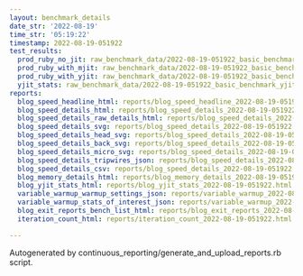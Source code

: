 ```yaml
---
layout: benchmark_details
date_str: '2022-08-19'
time_str: '05:19:22'
timestamp: 2022-08-19-051922
test_results:
  prod_ruby_no_jit: raw_benchmark_data/2022-08-19-051922_basic_benchmark_prod_ruby_no_jit.json
  prod_ruby_with_mjit: raw_benchmark_data/2022-08-19-051922_basic_benchmark_prod_ruby_with_mjit.json
  prod_ruby_with_yjit: raw_benchmark_data/2022-08-19-051922_basic_benchmark_prod_ruby_with_yjit.json
  yjit_stats: raw_benchmark_data/2022-08-19-051922_basic_benchmark_yjit_stats.json
reports:
  blog_speed_headline_html: reports/blog_speed_headline_2022-08-19-051922.html
  blog_speed_details_html: reports/blog_speed_details_2022-08-19-051922.html
  blog_speed_details_raw_details_html: reports/blog_speed_details_2022-08-19-051922.raw_details.html
  blog_speed_details_svg: reports/blog_speed_details_2022-08-19-051922.svg
  blog_speed_details_head_svg: reports/blog_speed_details_2022-08-19-051922.head.svg
  blog_speed_details_back_svg: reports/blog_speed_details_2022-08-19-051922.back.svg
  blog_speed_details_micro_svg: reports/blog_speed_details_2022-08-19-051922.micro.svg
  blog_speed_details_tripwires_json: reports/blog_speed_details_2022-08-19-051922.tripwires.json
  blog_speed_details_csv: reports/blog_speed_details_2022-08-19-051922.csv
  blog_memory_details_html: reports/blog_memory_details_2022-08-19-051922.html
  blog_yjit_stats_html: reports/blog_yjit_stats_2022-08-19-051922.html
  variable_warmup_warmup_settings_json: reports/variable_warmup_2022-08-19-051922.warmup_settings.json
  variable_warmup_stats_of_interest_json: reports/variable_warmup_2022-08-19-051922.stats_of_interest.json
  blog_exit_reports_bench_list_html: reports/blog_exit_reports_2022-08-19-051922.bench_list.html
  iteration_count_html: reports/iteration_count_2022-08-19-051922.html

---
```

Autogenerated by continuous_reporting/generate_and_upload_reports.rb script.
